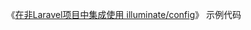 《[在非Laravel项目中集成使用 illuminate/config](https://yuansir-web.com/2016/07/11/laravel-tips-zhi-forelse/)》 示例代码
